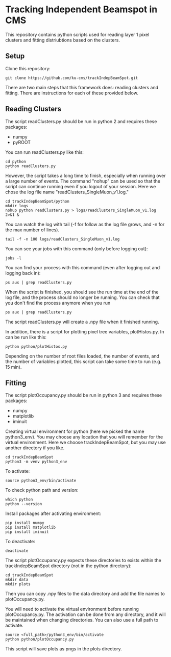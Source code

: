 # Tracking Independent Beamspot in CMS

This repository contains python scripts used for reading layer 1 pixel clusters and fitting distriubtions based on the clusters.

## Setup

Clone this repository:
```
git clone https://github.com/ku-cms/trackIndepBeamSpot.git
```

There are two main steps that this framework does: reading clusters and fitting.
There are instructions for each of these provided below.

## Reading Clusters

The script readClusters.py should be run in python 2 and requires these packages:
- numpy
- pyROOT

You can run readClusters.py like this:
```
cd python
python readClusters.py
```

However, the script takes a long time to finish, especially when running over a large number of events.
The command "nohup" can be used so that the script can continue running even if you logout of your session.
Here we chose the log file name "readClusters_SingleMuon_v1.log."
```
cd trackIndepBeamSpot/python
mkdir logs
nohup python readClusters.py > logs/readClusters_SingleMuon_v1.log 2>&1 &
```

You can watch the log with tail (-f for follow as the log file grows, and -n for the max number of lines).
```
tail -f -n 100 logs/readClusters_SingleMuon_v1.log
```

You can see your jobs with this command (only before logging out):
```
jobs -l
```

You can find your process with this command (even after logging out and logging back in): 
```
ps aux | grep readClusters.py
```

When the script is finished, you should see the run time at the end of the log file, and the process should no longer be running. You can check that you don't find the process anymore when you run
```
ps aux | grep readClusters.py
```

The script readClusters.py will create a .npy file when it finished running.

In addition, there is a script for plotting pixel tree variables, plotHistos.py.
In can be run like this:
```
python python/plotHistos.py
```
Depending on the number of root files loaded, the number of events, and the number of variables plotted, this script can take some time to run (e.g. 15 min).

## Fitting

The script plotOccupancy.py should be run in python 3 and requires these packages:
- numpy
- matplotlib
- iminuit


Creating virtual environment for python (here we picked the name python3_env).
You may choose any location that you will remember for the virtual environment.
Here we choose trackIndepBeamSpot, but you may use another directory if you like.
```
cd trackIndepBeamSpot
python3 -m venv python3_env
```

To activate:
```
source python3_env/bin/activate
```

To check python path and version:
```
which python
python --version
```

Install packages after activating environment:
```
pip install numpy
pip install matplotlib
pip install iminuit
```

To deactivate:
```
deactivate
```

The script plotOccupancy.py expects these directories to exists within the trackIndepBeamSpot directory (not in the python directory):
```
cd trackIndepBeamSpot
mkdir data
mkdir plots
```

Then you can copy .npy files to the data directory and add the file names to plotOccupancy.py. 

You will need to activate the virtual environment before running plotOccupancy.py.
The activation can be done from any directory, and it will be maintained when changing directories. 
You can also use a full path to activate.

```
source <full_path>/python3_env/bin/activate
python python/plotOccupancy.py
```

This script will save plots as pngs in the plots directory.

